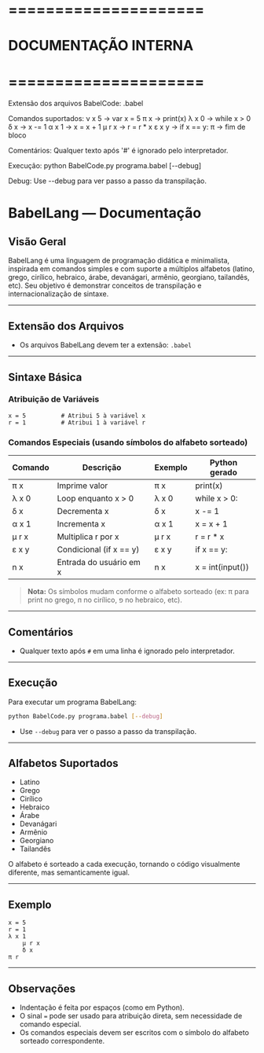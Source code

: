 # =====================
# DOCUMENTAÇÃO INTERNA
# =====================

Extensão dos arquivos BabelCode: .babel

Comandos suportados:
    ν x 5        → var x = 5
    π x          → print(x)
    λ x 0        → while x > 0
    δ x          → x -= 1
    α x 1        → x = x + 1
    μ r x        → r = r * x
    ε x y        → if x == y:
    π            → fim de bloco

Comentários:
    Qualquer texto após '#' é ignorado pelo interpretador.

Execução:
    python BabelCode.py programa.babel [--debug]

Debug:
    Use --debug para ver passo a passo da transpilação.

# BabelLang — Documentação

## Visão Geral

BabelLang é uma linguagem de programação didática e minimalista, inspirada em comandos simples e com suporte a múltiplos alfabetos (latino, grego, cirílico, hebraico, árabe, devanágari, armênio, georgiano, tailandês, etc). Seu objetivo é demonstrar conceitos de transpilação e internacionalização de sintaxe.

---

## Extensão dos Arquivos

- Os arquivos BabelLang devem ter a extensão: `.babel`

---

## Sintaxe Básica

### Atribuição de Variáveis

```plaintext
x = 5          # Atribui 5 à variável x
r = 1          # Atribui 1 à variável r
```

### Comandos Especiais (usando símbolos do alfabeto sorteado)

| Comando | Descrição                        | Exemplo                | Python gerado           |
|---------|----------------------------------|------------------------|-------------------------|
| π x     | Imprime valor                    | π x                    | print(x)                |
| λ x 0   | Loop enquanto x > 0              | λ x 0                  | while x > 0:            |
| δ x     | Decrementa x                     | δ x                    | x -= 1                  |
| α x 1   | Incrementa x                     | α x 1                  | x = x + 1               |
| μ r x   | Multiplica r por x               | μ r x                  | r = r * x               |
| ε x y   | Condicional (if x == y)          | ε x y                  | if x == y:              |
| n x     | Entrada do usuário em x          | n x                    | x = int(input())        |

> **Nota:** Os símbolos mudam conforme o alfabeto sorteado (ex: π para print no grego, п no cirílico, פ no hebraico, etc).

---

## Comentários

- Qualquer texto após `#` em uma linha é ignorado pelo interpretador.

---

## Execução

Para executar um programa BabelLang:

```sh
python BabelCode.py programa.babel [--debug]
```

- Use `--debug` para ver o passo a passo da transpilação.

---

## Alfabetos Suportados

- Latino
- Grego
- Cirílico
- Hebraico
- Árabe
- Devanágari
- Armênio
- Georgiano
- Tailandês

O alfabeto é sorteado a cada execução, tornando o código visualmente diferente, mas semanticamente igual.

---

## Exemplo

```plaintext
x = 5
r = 1
λ x 1
    μ r x
    δ x
π r
```

---

## Observações

- Indentação é feita por espaços (como em Python).
- O sinal `=` pode ser usado para atribuição direta, sem necessidade de comando especial.
- Os comandos especiais devem ser escritos com o símbolo do alfabeto sorteado correspondente.

